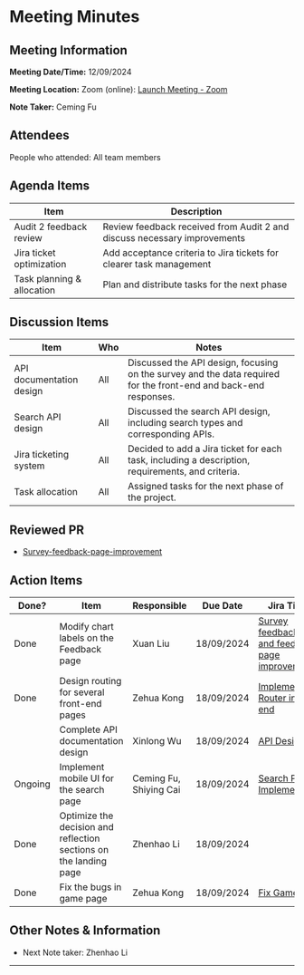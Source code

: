 # Meeting Minutes

## Meeting Information

**Meeting Date/Time:** 12/09/2024

**Meeting Location:** Zoom (online): [Launch Meeting - Zoom](https://anu.zoom.us/j/82320892529?pwd=r1sFRKhalHhXKuCi4eFE72RrBUwuor.1)

**Note Taker:** Ceming Fu

## Attendees

People who attended: All team members

## Agenda Items

| Item                       | Description                                                              |
| -------------------------- | ------------------------------------------------------------------------ |
| Audit 2 feedback review    | Review feedback received from Audit 2 and discuss necessary improvements |
| Jira ticket optimization   | Add acceptance criteria to Jira tickets for clearer task management      |
| Task planning & allocation | Plan and distribute tasks for the next phase                             |

## Discussion Items

| Item                     | Who | Notes                                                                                                            |
| ------------------------ | --- | ---------------------------------------------------------------------------------------------------------------- |
| API documentation design | All | Discussed the API design, focusing on the survey and the data required for the front-end and back-end responses. |
| Search API design        | All | Discussed the search API design, including search types and corresponding APIs.                                  |
| Jira ticketing system    | All | Decided to add a Jira ticket for each task, including a description, requirements, and criteria.                 |
| Task allocation          | All | Assigned tasks for the next phase of the project.                                                                |

## Reviewed PR

- [Survey-feedback-page-improvement](https://github.com/24-S1-2-C-Moral-Decisions/moral-front-end/pull/25)

## Action Items

| Done?   | Item                                                              | Responsible            | Due Date   | Jira Ticket                                                                                                                                                                             |
| ------- | ----------------------------------------------------------------- | ---------------------- | ---------- | --------------------------------------------------------------------------------------------------------------------------------------------------------------------------------------- |
| Done    | Modify chart labels on the Feedback page                          | Xuan Liu               | 18/09/2024 | [Survey feedback page and feedback page improvement](https://moral-decisions.atlassian.net/browse/SCRUM-143?atlOrigin=eyJpIjoiMDI2ZTE5OTRkNzAwNDBmZGJhZjM3NDUxYmQ3ZTI1MWQiLCJwIjoiaiJ9) |
| Done    | Design routing for several front-end pages                        | Zehua Kong             | 18/09/2024 | [Implement Router in front end](https://moral-decisions.atlassian.net/browse/SCRUM-159?atlOrigin=eyJpIjoiMWI1NzE1NGIxNDczNDNkMWEyZmNhZDJiMTkxNmJkOWMiLCJwIjoiaiJ9)                      |
|         | Complete API documentation design                                 | Xinlong Wu             | 18/09/2024 | [API Design](https://moral-decisions.atlassian.net/browse/SCRUM-104?atlOrigin=eyJpIjoiNmFlNjU0ZmM2MzJiNDYxNmEzMTI2OTU3MTZiZTMyODIiLCJwIjoiaiJ9)                                         |
| Ongoing | Implement mobile UI for the search page                           | Ceming Fu, Shiying Cai | 18/09/2024 | [Search Page UI Implementation](https://moral-decisions.atlassian.net/browse/SCRUM-150?atlOrigin=eyJpIjoiMTEwNGExNDY3Y2FlNDQ1NWE5ZjdmZmM2ZmEyNDFlYjMiLCJwIjoiaiJ9)                      |
| Done    | Optimize the decision and reflection sections on the landing page | Zhenhao Li             | 18/09/2024 |                                                                                                                                                                                         |
| Done    | Fix the bugs in game page                                         | Zehua Kong             | 18/09/2024 | [Fix Game UI](https://moral-decisions.atlassian.net/browse/SCRUM-156?atlOrigin=eyJpIjoiNWMxNWI1OGU0NDAwNDU0M2JhYWNkY2JjYWE0YmYwYjEiLCJwIjoiaiJ9)                                        |

## Other Notes & Information

- Next Note taker: Zhenhao Li

---
